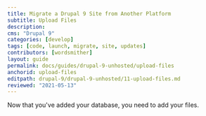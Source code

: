 ```yaml
---
title: Migrate a Drupal 9 Site from Another Platform
subtitle: Upload Files
description: 
cms: "Drupal 9"
categories: [develop]
tags: [code, launch, migrate, site, updates]
contributors: [wordsmither]
layout: guide
permalink: docs/guides/drupal-9-unhosted/upload-files
anchorid: upload-files
editpath: drupal-9/drupal-9-unhosted/11-upload-files.md
reviewed: "2021-05-13"
---
```


Now that you've added your database, you need to add your files.

<Partial file="drupal-9/migrate-add-files-part1.md" />
   <Partial file="drupal-9/migrate-add-files-part2-nested.md" />
   <Partial file="drupal-9/migrate-add-files-part3.md" />
